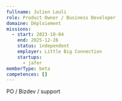```yaml
---
fullname: Julien Louli
role: Product Owner / Business Developer
domaine: Déploiement
missions:
  - start: 2023-10-04
    end: 2025-12-26
    status: independent
    employer: Little Big Connection
    startups:
      - jafer
memberType: beta
competences: []
---
```

PO / Bizdev / support